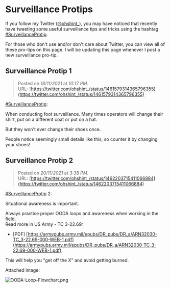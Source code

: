 # **Surveillance Protips**

If you follow my Twitter ([@ohshint_](https://twitter.com/ohshint_)), you may have noticed that recently have tweeting some useful surveillance tips and tricks using the hashtag [#SurveillanceProtip](https://twitter.com/hashtag/SurveillanceProtip?src=hashtag_click).

For those who don't use and/or don't care about Twitter, you can view all of these pro-tips on this page. I will be updating this page whenever I post a new surveillance pro-tip.

## **Surveillance Protip 1**

> Posted on *18/11/2021* at *10:17 PM.*  
> URL: [https://twitter.com/ohshint_/status/1461579314365796355](https://twitter.com/ohshint_/status/1461579314365796355)

[#SurveillanceProtip](https://twitter.com/hashtag/SurveillanceProtip?src=hashtag_click): 

When conducting foot surveillance. Many times operators will change their shirt, put on a different coat or put on a hat. 

But they won't ever change their shoes once.

 People notice seemingly small details like this, so counter it by changing your shoes!


## **Surveillance Protip 2**

> Posted on *20/11/2021* at *3:38 PM.*  
> URL: [https://twitter.com/ohshint_/status/1462203715411066884](https://twitter.com/ohshint_/status/1462203715411066884)

[#SurveillanceProtip](https://twitter.com/hashtag/SurveillanceProtip?src=hashtag_click) 2: 

Situational awareness is important. 

Always practice proper OODA loops and awareness when working in the field.  
Read more in US Army - TC 3-22.69: 

- [PDF] [https://armypubs.army.mil/epubs/DR_pubs/DR_a/ARN32030-TC_3-22.69-000-WEB-1.pdf](https://armypubs.army.mil/epubs/DR_pubs/DR_a/ARN32030-TC_3-22.69-000-WEB-1.pdf)

This will help you "get off the X" and avoid getting burned.

Attached image:

![OODA-Loop-Flowchart.png](https://github.com/OhShINT/ohshint.gitbook.io/blob/main/Surveillance_Protips/Images/OODA-Loop-Flowchart.png)
